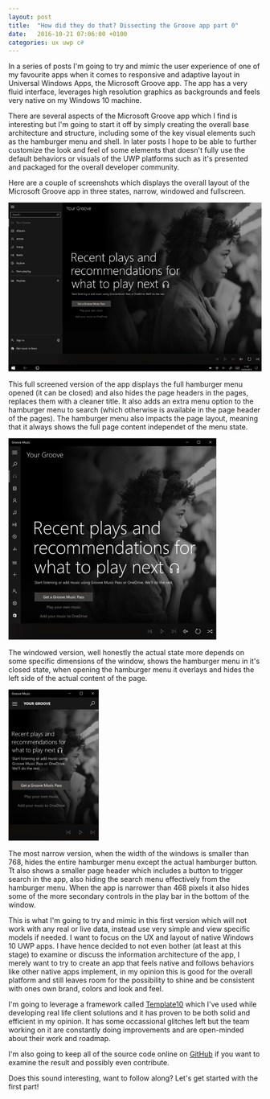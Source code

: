 ```yaml
---
layout: post
title:  "How did they do that? Dissecting the Groove app part 0"
date:   2016-10-21 07:06:00 +0100
categories: ux uwp c#
---
```


In a series of posts I'm going to try and mimic the user experience of one of my favourite apps when it comes to responsive and adaptive layout in Universal Windows Apps, the Microsoft Groove app. The app has a very fluid interface, leverages high resolution graphics as backgrounds and feels very native on my Windows 10 machine.

There are several aspects of the Microsoft Groove app which I find is interesting but I'm going to start it off by simply creating the overall base architecture and structure, including some of the key visual elements such as the hamburger menu and shell. In later posts I hope to be able to further customize the look and feel of some elements that doesn't fully use the default behaviors or visuals of the UWP platforms such as it's presented and packaged for the overall developer community.

Here are a couple of screenshots which displays the overall layout of the Microsoft Groove app in three states, narrow, windowed and fullscreen.

![The full screen version of Groove](/assets/images/GrooveLarge_thumbnail.png)

This full screened version of the app displays the full hamburger menu opened (it can be closed) and also hides the page headers in the pages, replaces them with a cleaner title. It also adds an extra menu option to the hamburger menu to search (which otherwise is available in the page header of the pages). The hamburger menu also impacts the page layout, meaning that it always shows the full page content independet of the menu state.

![The windowed version of Groove](/assets/images/GrooveMedium_thumbnail.png)

The windowed version, well honestly the actual state more depends on some specific dimensions of the window, shows the hamburger menu in it's closed state, when opening the hamburger menu it overlays and hides the left side of the actual content of the page.

![The narrow version of Groove](/assets/images/GrooveSmall_thumbnail.png)

The most narrow version, when the width of the windows is smaller than 768, hides the entire hamburger menu except the actual hamburger button. Tt also shows a smaller page header which includes a button to trigger search in the app, also hiding the search menu effectively from the hamburger menu. When the app is narrower than 468 pixels it also hides some of the more secondary controls in the play bar in the bottom of the window.

This is what I'm going to try and mimic in this first version which will not work with any real or live data, instead use very simple and view specific models if needed. I want to focus on the UX and layout of native Windows 10 UWP apps. I have hence decided to not even bother (at least at this stage) to examine or discuss the information architecture of the app, I merely want to try to create an app that feels native and follows behaviors like other native apps implement, in my opinion this is good for the overall platform and still leaves room for the possibility to shine and be consistent with ones own brand, colors and look and feel.

I'm going to leverage a framework called [Template10][template10-github] which I've used while developing real life client solutions and it has proven to be both solid and efficient in my opinion. It has some occassional glitches left but the team working on it are constantly doing improvements and are open-minded about their work and roadmap. 

I'm also going to keep all of the source code online on [GitHub][groovesandbox-github] if you want to examine the result and possibly even contribute.

Does this sound interesting, want to follow along? Let's get started with the first part!

[template10-github]: https://github.com/Windows-XAML/Template10
[groovesandbox-github]: https://github.com/coderox/GrooveSandbox